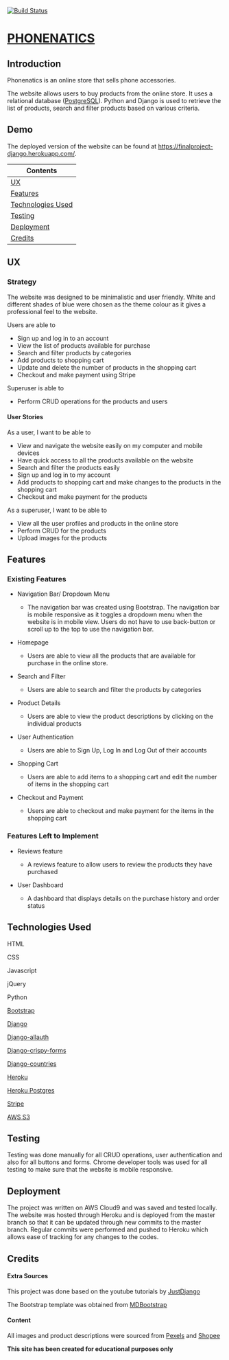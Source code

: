 [![Build Status](https://travis-ci.com/junewjc/project4.svg?branch=master)](https://travis-ci.com/junewjc/project4)

# [PHONENATICS](https://finalproject-django.herokuapp.com/)</p>

## Introduction

Phonenatics is an online store that sells phone accessories. 


The website allows users to buy products from the online store. It uses a relational database ([PostgreSQL](https://www.postgresql.org/)). Python and Django is used to retrieve the list of products, search and filter products based on various criteria. 


## Demo

The deployed version of the website can be found at https://finalproject-django.herokuapp.com/. 



| Contents                          |
|-----------------------------------|
|[UX](#UX)                          |
|[Features](#Features)              |
|[Technologies Used](#Technologies-Used)|
|[Testing](#Testing)                |
|[Deployment](#Deployment)          |
|[Credits](#Credits)                |



## UX


### Strategy

The website was designed to be minimalistic and user friendly. 
White and different shades of blue were chosen as the theme colour as it gives a professional feel to the website.



Users are able to
 * Sign up and log in to an account
 * View the list of products available for purchase
 * Search and filter products by categories
 * Add products to shopping cart
 * Update and delete the number of products in the shopping cart
 * Checkout and make payment using Stripe 


Superuser is able to 
 * Perform CRUD operations for the products and users


#### User Stories

As a user, I want to be able to 

*  View and navigate the website easily on my computer and mobile devices
*  Have quick access to all the products available on the website
*  Search and filter the products easily
*  Sign up and log in to my account
*  Add products to shopping cart and make changes to the products in the shopping cart
*  Checkout and make payment for the products



As a superuser, I want to be able to 

*  View all the user profiles and products in the online store
*  Perform CRUD for the products
*  Upload images for the products


## Features


### Existing Features

* Navigation Bar/ Dropdown Menu
  * The navigation bar was created using Bootstrap. The navigation bar is mobile responsive as it toggles a dropdown menu when the website is in mobile view. Users do not have to use back-button or scroll up to the top to use the navigation bar.


* Homepage
  * Users are able to view all the products that are available for purchase in the online store.

* Search and Filter
  *  Users are able to search and filter the products by categories

* Product Details
  *  Users are able to view the product descriptions by clicking on the individual products

* User Authentication
  *  Users are able to Sign Up, Log In and Log Out of their accounts

* Shopping Cart
  *  Users are able to add items to a shopping cart and edit the number of items in the shopping cart

* Checkout and Payment
  * Users are able to checkout and make payment for the items in the shopping cart


### Features Left to Implement

* Reviews feature
  * A reviews feature to allow users to review the products they have purchased

* User Dashboard
  * A dashboard that displays details on the purchase history and order status



## Technologies Used

HTML

CSS

Javascript

jQuery

Python

[Bootstrap](https://getbootstrap.com/)

[Django](https://www.djangoproject.com/)

[Django-allauth](https://django-allauth.readthedocs.io/en/latest/installation.html)

[Django-crispy-forms](https://django-crispy-forms.readthedocs.io/en/latest/install.html)

[Django-countries](https://pypi.org/project/django-countries/)

[Heroku](https://heroku.com/)

[Heroku Postgres](https://www.heroku.com/postgres)

[Stripe](https://stripe.com/en-sg)

[AWS S3](https://aws.amazon.com/s3/)


## Testing

Testing was done manually for all CRUD operations, user authentication and also for all buttons and forms. Chrome developer tools was used for all testing to make sure that the website is mobile responsive.


## Deployment

The project was written on AWS Cloud9 and was saved and tested locally. The website was hosted through Heroku and is deployed from the master branch so that it can be updated through new commits to the master branch. Regular commits were performed and pushed to Heroku which allows ease of tracking for any changes to the codes.


## Credits

#### Extra Sources

This project was done based on the youtube tutorials by [JustDjango](https://www.youtube.com/channel/UCRM1gWNTDx0SHIqUJygD-kQ/videos)


The Bootstrap template was obtained from [MDBootstrap]([JustDjango](https://www.youtube.com/channel/UCRM1gWNTDx0SHIqUJygD-kQ/videos))

#### Content

All images and product descriptions were sourced from [Pexels](https://www.pexels.com/) and [Shopee](https://shopee.sg/remaxandwkofficialstore)



**This site has been created for educational purposes only**